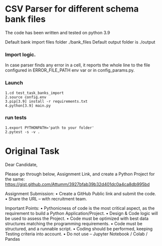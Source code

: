 # CSV Parser for different schema bank files
The code has been written and tested on python 3.9



Default bank import files folder ./bank_files
Default output folder is ./output

### Import logic. 
In case parser finds any error in a cell, it reports the whole line 
to the file configured in ERROR_FILE_PATH env var or in config_params.py.

### Launch
```buildoutcfg
1.cd test_task_banks_import
2.source config.env
3.pip[3.9] install -r requirements.txt
4.python[3.9] main.py
```

### run tests
```
1.export PYTHONPATH='path to your folder'
2.pytest -s -v .
```

# Original Task

Dear Candidate,

Please go through below, Assignment Link, and create a Python Project for the same:
https://gist.github.com/Attumm/3927bfab39b32d401dc0a4ca8db995bd

Assignment Submission:
    • Create a GitHub Public link and submit the code. 
    • Share the URL – with recruitment team. 

Important Points:
    • Pythonicness of code is the most critical aspect, as the requirement to build a Python Application/Project.
    • Design & Code logic will be used to assess the Project. 
    • Code must be optimized with best data structures matching the programming requirements.
    • Code must be structured, and a runnable script.
    • Coding should be performed, keeping Testing criteria into account.
    • Do not use – Jupyter Notebook / Colab / Pandas
